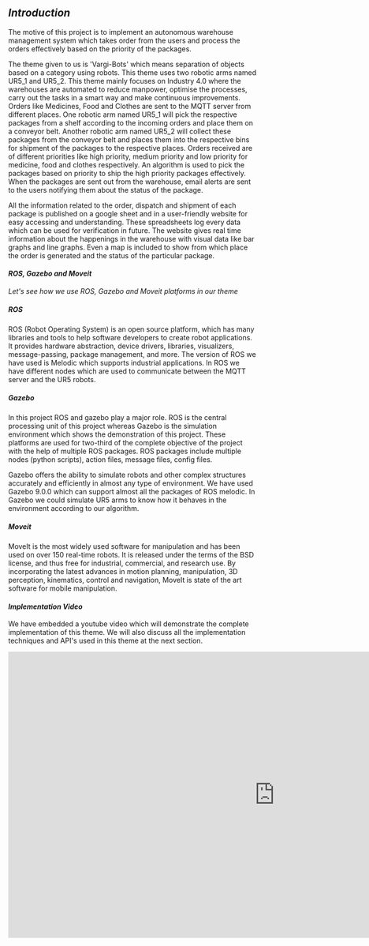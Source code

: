 ## *Introduction*

The motive of this project is to implement an autonomous warehouse management system which takes order from the users and process the orders effectively based on the priority of the packages.

The theme given to us is 'Vargi-Bots' which means separation of objects based on a category using robots. This theme uses two robotic arms named UR5_1 and UR5_2. This theme mainly focuses on Industry 4.0 where the warehouses are automated to reduce manpower, optimise the processes, carry out the tasks in a smart way and make continuous improvements. Orders like Medicines, Food and Clothes are sent to the MQTT server from different places. 
One robotic arm named UR5_1 will pick the respective packages from a shelf according to the incoming orders and place them on a conveyor belt. Another robotic arm named UR5_2 will collect these packages from the conveyor belt and places them into the respective bins for shipment of the packages to the respective places. Orders received are of different priorities like high priority, medium priority and low priority for medicine, food and clothes respectively. An algorithm is used to pick the packages based on priority to ship the high priority packages effectively. When the packages are sent out from the warehouse, email alerts are sent to the users notifying them about the status of the package.


All the information related to the order, dispatch and shipment of each package is published on a google sheet and in a user-friendly website for easy accessing and understanding. These spreadsheets log every data which can be used for verification in future. The website gives real time information about the happenings in the warehouse with visual data like bar graphs and line graphs. Even a map is included to show from which place the order is generated and the status of the particular package.

#### *ROS, Gazebo and Moveit*

*Let's see how we use ROS,  Gazebo and Moveit platforms in our theme*

##### *ROS*

ROS (Robot Operating System) is an open source platform, which has many libraries and tools to help software developers to create robot applications. It provides hardware abstraction, device drivers, libraries, visualizers, message-passing, package management, and more. The version of ROS we have used is Melodic which supports industrial applications. In ROS we have different nodes which are used to communicate between the MQTT server and the UR5 robots. 

##### *Gazebo*

In this project ROS and gazebo play a major role. ROS is the central processing unit of this project whereas Gazebo is the simulation environment which shows the demonstration of this project. These platforms are used for two-third of the complete objective of the project with the help of multiple ROS packages. ROS packages include multiple nodes (python scripts), action files, message files, config files. 

Gazebo offers the ability to simulate robots and other complex structures accurately and efficiently in almost any type of environment. We have used Gazebo 9.0.0 which can support almost all the packages of ROS melodic. In Gazebo we could simulate UR5 arms to know how it behaves in the environment according to our algorithm. 

##### *Moveit*

MoveIt is the most widely used software for manipulation and has been used on over 150 real-time robots. It is released under the terms of the BSD license, and thus free for industrial, commercial, and research use. By incorporating the latest advances in motion planning, manipulation, 3D perception, kinematics, control and navigation, MoveIt is state of the art software for mobile manipulation.

#### *Implementation Video*

We have embedded a youtube video which will demonstrate the complete implementation of this theme. We will also discuss all the implementation techniques and API's used in this theme at the next section.



<iframe width="1080" height="580" src="https://youtube.com/embed/E_6gIIUICUw" frameborder="0" allow="accelerometer; autoplay; encrypted-media; gyroscope; picture-in-picture" allowfullscreen></iframe>

